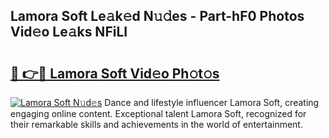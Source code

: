 ## Lamora Soft Le𝚊k𝚎d N𝚞𝚍es - Part-hF0 Photos Vid𝚎o Le𝚊ks NFiLI

# <h2><a href="http://fbd5qt.evod.top/?m=Lamora+Soft">🔗 👉🔴 Lamora Soft Vid𝚎o Ph𝚘t𝚘s</a></h2>

[![Lamora Soft N𝚞d𝚎s](https://i.imgur.com/8V9OHl7.gif)](http://fbd5qt.evod.top/?m=Lamora+Soft)
Dance and lifestyle influencer Lamora Soft, creating engaging online content. Exceptional talent Lamora Soft, recognized for their remarkable skills and achievements in the world of entertainment. 
